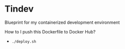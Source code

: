 # Tindev
Blueprint for my containerized development environment

How to I push this Dockerfile to Docker Hub?
- `./deploy.sh`
